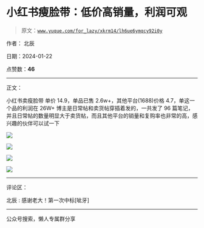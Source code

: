 # 小红书瘦脸带：低价高销量，利润可观

> 原文：[`www.yuque.com/for_lazy/xkrm14/lh6ue6ymqcy92i0y`](https://www.yuque.com/for_lazy/xkrm14/lh6ue6ymqcy92i0y)

作者： 北辰

日期：2024-01-22

点赞数：**46**

* * *

正文：

小红书卖瘦脸带 单价 14.9，单品已售 2.6w+，其他平台(1688)价格 4.7，单这一个品的利润在 26W+
博主是日常帖和卖货帖穿插着发的，一共发了 96 篇笔记，并且日常帖的数量明显大于卖货帖，而且其他平台的销量和复购率也非常的高，感兴趣的伙伴可以试一下

![](img/1b90a7e1443770c1dbd4590fa487fcd9.png)

![](img/4525f66b59b88a2557145362ba08e99f.png)

![](img/a1a20a6d16a4605b0ccc10222435e883.png)

![](img/ec9172d648a588de5284e25335e019ba.png)

* * *

评论区：

北辰 : 感谢老大！第一次中标[呲牙]

* * *

公众号搜索，懒人专属群分享